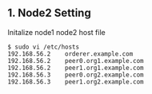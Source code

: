 ## 1. Node2 Setting

Initalize node1 node2 host file

```
$ sudo vi /etc/hosts
192.168.56.2	orderer.example.com
192.168.56.2	peer0.org1.example.com
192.168.56.2	peer1.org1.example.com
192.168.56.3	peer0.org2.example.com
192.168.56.3	peer1.org2.example.com
```